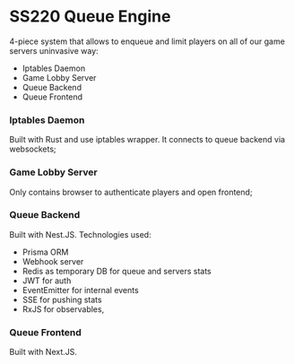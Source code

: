# SS220 Queue Engine

4-piece system that allows to enqueue and limit players on all of our game servers uninvasive way:
- Iptables Daemon
- Game Lobby Server
- Queue Backend
- Queue Frontend

### Iptables Daemon
Built with Rust and use iptables wrapper. It connects to queue backend via websockets;

### Game Lobby Server
Only contains browser to authenticate players and open frontend;

### Queue Backend
Built with Nest.JS. Technologies used:
- Prisma ORM
- Webhook server
- Redis as temporary DB for queue and servers stats
- JWT for auth
- EventEmitter for internal events
- SSE for pushing stats
- RxJS for observables,

### Queue Frontend
Built with Next.JS.
